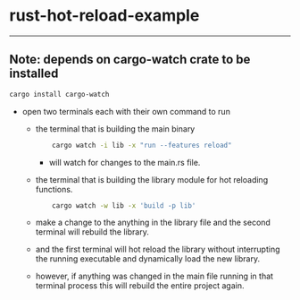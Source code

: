 # rust-hot-reload-example

---

## Note: depends on cargo-watch crate to be installed

```sh
cargo install cargo-watch
```

* open two terminals each with their own command to run

	- the terminal that is building the main binary
		```sh
			cargo watch -i lib -x "run --features reload"
		```
	    - will watch for changes to the main.rs file. 

	- the terminal that is building the library module for hot reloading
	functions.
		```sh
			cargo watch -w lib -x 'build -p lib'
		```

	- make a change to the anything in the library file
	and the second terminal will rebuild the library.
	- and the first terminal will hot reload the library without
	interrupting the running executable and dynamically load the new library.

	- however, if anything was changed in the main file running in that terminal process
	this will rebuild the entire project again.
